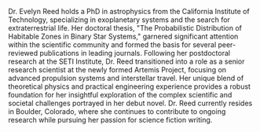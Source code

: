 Dr. Evelyn Reed holds a PhD in astrophysics from the California Institute of Technology, specializing in exoplanetary systems and the search for extraterrestrial life.  Her doctoral thesis, "The Probabilistic Distribution of Habitable Zones in Binary Star Systems," garnered significant attention within the scientific community and formed the basis for several peer-reviewed publications in leading journals.  Following her postdoctoral research at the SETI Institute, Dr. Reed transitioned into a role as a senior research scientist at the newly formed Artemis Project, focusing on advanced propulsion systems and interstellar travel.  Her unique blend of theoretical physics and practical engineering experience provides a robust foundation for her insightful exploration of the complex scientific and societal challenges portrayed in her debut novel. Dr. Reed currently resides in Boulder, Colorado, where she continues to contribute to ongoing research while pursuing her passion for science fiction writing.
